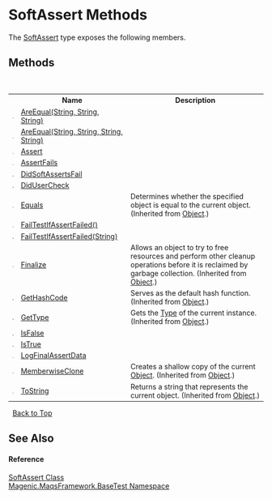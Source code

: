 # SoftAssert Methods
 

The <a href="MAQS_4/BaseTest_AUTOGENERATED/SoftAssert_Class">SoftAssert</a> type exposes the following members.


## Methods
&nbsp;<table><tr><th></th><th>Name</th><th>Description</th></tr><tr><td>![Public method](media/pubmethod.gif "Public method")</td><td><a href="MAQS_4/BaseTest_AUTOGENERATED/SoftAssert-AreEqual_Method_(String,_String,_String)">AreEqual(String, String, String)</a></td><td /></tr><tr><td>![Public method](media/pubmethod.gif "Public method")</td><td><a href="MAQS_4/BaseTest_AUTOGENERATED/SoftAssert-AreEqual_Method_(String,_String,_String,_String)">AreEqual(String, String, String, String)</a></td><td /></tr><tr><td>![Public method](media/pubmethod.gif "Public method")</td><td><a href="MAQS_4/BaseTest_AUTOGENERATED/SoftAssert-Assert_Method">Assert</a></td><td /></tr><tr><td>![Public method](media/pubmethod.gif "Public method")</td><td><a href="MAQS_4/BaseTest_AUTOGENERATED/SoftAssert-AssertFails_Method">AssertFails</a></td><td /></tr><tr><td>![Public method](media/pubmethod.gif "Public method")</td><td><a href="MAQS_4/BaseTest_AUTOGENERATED/SoftAssert-DidSoftAssertsFail_Method">DidSoftAssertsFail</a></td><td /></tr><tr><td>![Public method](media/pubmethod.gif "Public method")</td><td><a href="MAQS_4/BaseTest_AUTOGENERATED/SoftAssert-DidUserCheck_Method">DidUserCheck</a></td><td /></tr><tr><td>![Public method](media/pubmethod.gif "Public method")</td><td><a href="http://msdn2.microsoft.com/en-us/library/bsc2ak47" target="_blank">Equals</a></td><td>
Determines whether the specified object is equal to the current object.
 (Inherited from <a href="http://msdn2.microsoft.com/en-us/library/e5kfa45b" target="_blank">Object</a>.)</td></tr><tr><td>![Public method](media/pubmethod.gif "Public method")</td><td><a href="MAQS_4/BaseTest_AUTOGENERATED/SoftAssert-FailTestIfAssertFailed_Method">FailTestIfAssertFailed()</a></td><td /></tr><tr><td>![Public method](media/pubmethod.gif "Public method")</td><td><a href="MAQS_4/BaseTest_AUTOGENERATED/SoftAssert-FailTestIfAssertFailed_Method_(String)">FailTestIfAssertFailed(String)</a></td><td /></tr><tr><td>![Protected method](media/protmethod.gif "Protected method")</td><td><a href="http://msdn2.microsoft.com/en-us/library/4k87zsw7" target="_blank">Finalize</a></td><td>
Allows an object to try to free resources and perform other cleanup operations before it is reclaimed by garbage collection.
 (Inherited from <a href="http://msdn2.microsoft.com/en-us/library/e5kfa45b" target="_blank">Object</a>.)</td></tr><tr><td>![Public method](media/pubmethod.gif "Public method")</td><td><a href="http://msdn2.microsoft.com/en-us/library/zdee4b3y" target="_blank">GetHashCode</a></td><td>
Serves as the default hash function.
 (Inherited from <a href="http://msdn2.microsoft.com/en-us/library/e5kfa45b" target="_blank">Object</a>.)</td></tr><tr><td>![Public method](media/pubmethod.gif "Public method")</td><td><a href="http://msdn2.microsoft.com/en-us/library/dfwy45w9" target="_blank">GetType</a></td><td>
Gets the <a href="http://msdn2.microsoft.com/en-us/library/42892f65" target="_blank">Type</a> of the current instance.
 (Inherited from <a href="http://msdn2.microsoft.com/en-us/library/e5kfa45b" target="_blank">Object</a>.)</td></tr><tr><td>![Public method](media/pubmethod.gif "Public method")</td><td><a href="MAQS_4/BaseTest_AUTOGENERATED/SoftAssert-IsFalse_Method">IsFalse</a></td><td /></tr><tr><td>![Public method](media/pubmethod.gif "Public method")</td><td><a href="MAQS_4/BaseTest_AUTOGENERATED/SoftAssert-IsTrue_Method">IsTrue</a></td><td /></tr><tr><td>![Public method](media/pubmethod.gif "Public method")</td><td><a href="MAQS_4/BaseTest_AUTOGENERATED/SoftAssert-LogFinalAssertData_Method">LogFinalAssertData</a></td><td /></tr><tr><td>![Protected method](media/protmethod.gif "Protected method")</td><td><a href="http://msdn2.microsoft.com/en-us/library/57ctke0a" target="_blank">MemberwiseClone</a></td><td>
Creates a shallow copy of the current <a href="http://msdn2.microsoft.com/en-us/library/e5kfa45b" target="_blank">Object</a>.
 (Inherited from <a href="http://msdn2.microsoft.com/en-us/library/e5kfa45b" target="_blank">Object</a>.)</td></tr><tr><td>![Public method](media/pubmethod.gif "Public method")</td><td><a href="http://msdn2.microsoft.com/en-us/library/7bxwbwt2" target="_blank">ToString</a></td><td>
Returns a string that represents the current object.
 (Inherited from <a href="http://msdn2.microsoft.com/en-us/library/e5kfa45b" target="_blank">Object</a>.)</td></tr></table>&nbsp;
<a href="#softassert-methods">Back to Top</a>

## See Also


#### Reference
<a href="MAQS_4/BaseTest_AUTOGENERATED/SoftAssert_Class">SoftAssert Class</a><br /><a href="MAQS_4/BaseTest_AUTOGENERATED/Magenic-MaqsFramework-BaseTest_Namespace">Magenic.MaqsFramework.BaseTest Namespace</a><br />